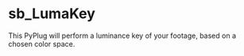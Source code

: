 # sb_LumaKey

This PyPlug will perform a luminance key of your footage, based on a chosen color space.